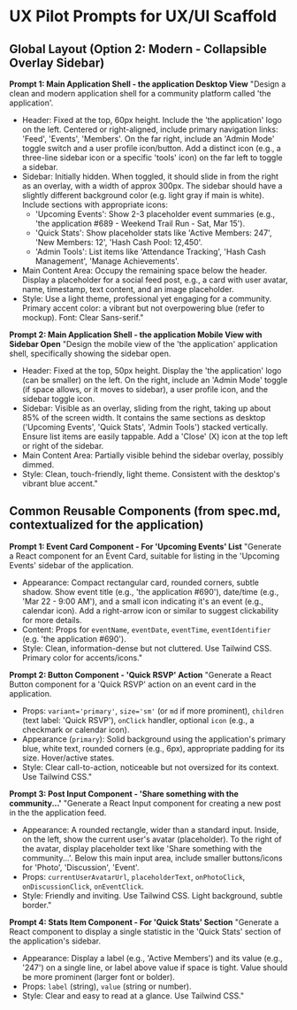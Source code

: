 # UX Pilot Prompts for UX/UI Scaffold

## Global Layout (Option 2: Modern - Collapsible Overlay Sidebar)

**Prompt 1: Main Application Shell - the application Desktop View**
"Design a clean and modern application shell for a community platform called 'the application'.

- Header: Fixed at the top, 60px height. Include the 'the application' logo on the left. Centered or right-aligned, include primary navigation links: 'Feed', 'Events', 'Members'. On the far right, include an 'Admin Mode' toggle switch and a user profile icon/button. Add a distinct icon (e.g., a three-line sidebar icon or a specific 'tools' icon) on the far left to toggle a sidebar.
- Sidebar: Initially hidden. When toggled, it should slide in from the right as an overlay, with a width of approx 300px. The sidebar should have a slightly different background color (e.g. light gray if main is white). Include sections with appropriate icons:
  - 'Upcoming Events': Show 2-3 placeholder event summaries (e.g., 'the application #689 - Weekend Trail Run - Sat, Mar 15').
  - 'Quick Stats': Show placeholder stats like 'Active Members: 247', 'New Members: 12', 'Hash Cash Pool: 12,450'.
  - 'Admin Tools': List items like 'Attendance Tracking', 'Hash Cash Management', 'Manage Achievements'.
- Main Content Area: Occupy the remaining space below the header. Display a placeholder for a social feed post, e.g., a card with user avatar, name, timestamp, text content, and an image placeholder.
- Style: Use a light theme, professional yet engaging for a community. Primary accent color: a vibrant but not overpowering blue (refer to mockup). Font: Clear Sans-serif."

**Prompt 2: Main Application Shell - the application Mobile View with Sidebar Open**
"Design the mobile view of the 'the application' application shell, specifically showing the sidebar open.

- Header: Fixed at the top, 50px height. Display the 'the application' logo (can be smaller) on the left. On the right, include an 'Admin Mode' toggle (if space allows, or it moves to sidebar), a user profile icon, and the sidebar toggle icon.
- Sidebar: Visible as an overlay, sliding from the right, taking up about 85% of the screen width. It contains the same sections as desktop ('Upcoming Events', 'Quick Stats', 'Admin Tools') stacked vertically. Ensure list items are easily tappable. Add a 'Close' (X) icon at the top left or right of the sidebar.
- Main Content Area: Partially visible behind the sidebar overlay, possibly dimmed.
- Style: Clean, touch-friendly, light theme. Consistent with the desktop's vibrant blue accent."

## Common Reusable Components (from spec.md, contextualized for the application)

**Prompt 1: Event Card Component - For 'Upcoming Events' List**
"Generate a React component for an Event Card, suitable for listing in the 'Upcoming Events' sidebar of the application.

- Appearance: Compact rectangular card, rounded corners, subtle shadow. Show event title (e.g., 'the application #690'), date/time (e.g., 'Mar 22 - 9:00 AM'), and a small icon indicating it's an event (e.g., calendar icon). Add a right-arrow icon or similar to suggest clickability for more details.
- Content: Props for `eventName`, `eventDate`, `eventTime`, `eventIdentifier` (e.g. 'the application #690').
- Style: Clean, information-dense but not cluttered. Use Tailwind CSS. Primary color for accents/icons."

**Prompt 2: Button Component - 'Quick RSVP' Action**
"Generate a React Button component for a 'Quick RSVP' action on an event card in the application.

- Props: `variant='primary'`, `size='sm'` (or `md` if more prominent), `children` (text label: 'Quick RSVP'), `onClick` handler, optional `icon` (e.g., a checkmark or calendar icon).
- Appearance (`primary`): Solid background using the application's primary blue, white text, rounded corners (e.g., 6px), appropriate padding for its size. Hover/active states.
- Style: Clear call-to-action, noticeable but not oversized for its context. Use Tailwind CSS."

**Prompt 3: Post Input Component - 'Share something with the community...'**
"Generate a React Input component for creating a new post in the the application feed.

- Appearance: A rounded rectangle, wider than a standard input. Inside, on the left, show the current user's avatar (placeholder). To the right of the avatar, display placeholder text like 'Share something with the community...'. Below this main input area, include smaller buttons/icons for 'Photo', 'Discussion', 'Event'.
- Props: `currentUserAvatarUrl`, `placeholderText`, `onPhotoClick`, `onDiscussionClick`, `onEventClick`.
- Style: Friendly and inviting. Use Tailwind CSS. Light background, subtle border."

**Prompt 4: Stats Item Component - For 'Quick Stats' Section**
"Generate a React component to display a single statistic in the 'Quick Stats' section of the application's sidebar.

- Appearance: Display a label (e.g., 'Active Members') and its value (e.g., '247') on a single line, or label above value if space is tight. Value should be more prominent (larger font or bolder).
- Props: `label` (string), `value` (string or number).
- Style: Clear and easy to read at a glance. Use Tailwind CSS."
